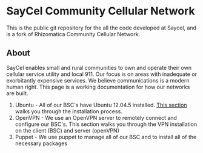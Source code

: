 SayCel Community Cellular Network  
====

This is the public git repository for the all the code developed at Saycel, and is a fork of Rhizomatica Community Cellular Network. 

## About

SayCel enables small and rural communities to own and operate their own cellular service utility and local 911. Our focus is on areas with inadequate or exorbitantly expensive services. We believe communications is a modern human right. This page is a working documentation for how our networks are built.

1. Ubuntu - All of our BSC's have Ubuntu 12.04.5 installed. [This section](documentation/SayCel_Install_2015.md) walks you through the installation process.
2. OpenVPN - We use an OpenVPN server to remotely connect and configure our BSC's. This section walks you through the VPN installation on the client (BSC) and server (openVPN)
3. Puppet - We use puppet to manage all of our BSC and to install all of the necessary packages

